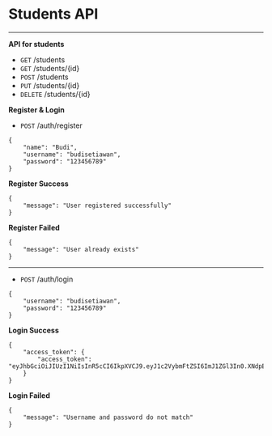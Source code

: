 # Students API

---

**API for students**

- `GET` /students
- `GET` /students/{id}
- `POST` /students
- `PUT` /students/{id}
- `DELETE` /students/{id}

**Register & Login**

- `POST` /auth/register

```
{
    "name": "Budi",
    "username": "budisetiawan",
    "password": "123456789"
}

```

**Register Success**

```
{
    "message": "User registered successfully"
}

```

**Register Failed**

```
{
    "message": "User already exists"
}

```

---

- `POST` /auth/login

```
{
    "username": "budisetiawan",
    "password": "123456789"
}

```

**Login Success**

```
{
    "access_token": {
        "access_token": "eyJhbGciOiJIUzI1NiIsInR5cCI6IkpXVCJ9.eyJ1c2VybmFtZSI6ImJ1ZGl3In0.XNdpE8HmQxKlRG2GBF2IZ0h8UbTtiH91siS5OaFHyEM"
    }
}

```

**Login Failed**

```
{
    "message": "Username and password do not match"
}

```
